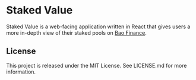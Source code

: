 # Staked Value

Staked Value is a web-facing application written in React that gives users a more in-depth view of their staked pools on [Bao Finance](https://bao.finance).

## License

This project is released under the MIT License. See LICENSE.md for more information.
